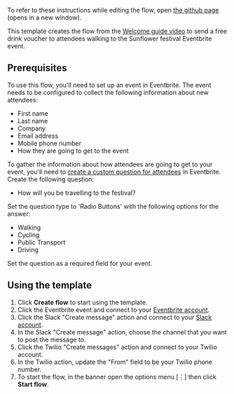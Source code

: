 To refer to these instructions while editing the flow, open [the github page](https://github.com/ot4i/app-connect-templates/blob/master/resources/markdown/Welcome%20guide%20part%202%20-%20Announce%20new%20Eventbrite%20attendee%20on%20Slack%20and%20send%20voucher_instructions.md) (opens in a new window).

This template creates the flow from the [Welcome guide video](https://www.youtube.com/watch?v=FpZNNginPAM&list=PLzpeuWUENMK2Q77xr7QkvLxU5YxOJxVSH) to send a free drink voucher to attendees walking to the Sunflower festival Eventbrite event.

## Prerequisites

To use this flow, you'll need to set up an event in Eventbrite. The event needs to be configured to collect the following information about new attendees:
* First name
* Last name
* Company
* Email address
* Mobile phone number
* How they are going to get to the event

To gather the information about how attendees are going to get to your event, you'll need to [create a custom question for attendees](https://www.eventbrite.com/support/articles/en_US/How_To/how-to-create-custom-questions-for-attendees) in Eventbrite. Create the following question:
* How will you be travelling to the festival?

Set the question type to 'Radio Buttons' with the following options for the answer:
* Walking
* Cycling
* Public Transport
* Driving

Set the question as a required field for your event.

## Using the template

1. Click **Create flow** to start using the template.
1. Click the Eventbrite event and connect to your [Eventbrite account](https://developer.ibm.com/integration/docs/app-connect/how-to-guides-for-apps/use-ibm-app-connect-eventbrite/).
1. Click the Slack "Create message" action and connect to your [Slack account](https://developer.ibm.com/integration/docs/app-connect/how-to-guides-for-apps/use-ibm-app-connect-slack/).
1. In the Slack "Create message" action, choose the channel that you want to post the message to.
1. Click the Twilio "Create messages" action and connect to your Twilio account.
1. In the Twilio action, update the "From" field to be your Twilio phone number.
1. To start the flow, in the banner open the options menu [&#8942;] then click **Start flow**.
